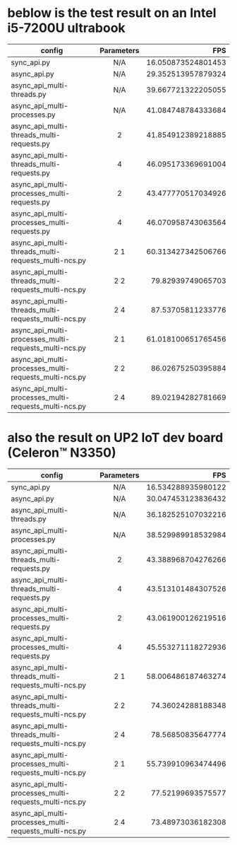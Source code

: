 # beblow is the test result on an Intel i5-7200U ultrabook
config|Parameters|FPS
---|:--:|---:
sync_api.py|N/A|16.050873524801453
async_api.py|N/A|29.352513957879324
async_api_multi-threads.py|N/A|39.667721322205055
async_api_multi-processes.py|N/A|41.084748784333684
async_api_multi-threads_multi-requests.py|2|41.854912389218885
async_api_multi-threads_multi-requests.py|4|46.095173369691004
async_api_multi-processes_multi-requests.py|2|43.477770517034926
async_api_multi-processes_multi-requests.py|4|46.070958743063564
async_api_multi-threads_multi-requests_multi-ncs.py|2 1|60.313427342506766
async_api_multi-threads_multi-requests_multi-ncs.py|2 2|79.82939749065703
async_api_multi-threads_multi-requests_multi-ncs.py|2 4|87.53705811233776
async_api_multi-processes_multi-requests_multi-ncs.py|2 1|61.018100651765456
async_api_multi-processes_multi-requests_multi-ncs.py|2 2|86.02675250395884
async_api_multi-processes_multi-requests_multi-ncs.py|2 4|89.02194282781669

# also the result on UP2 IoT dev board (Celeron™ N3350)
config|Parameters|FPS
---|:--:|---:
sync_api.py|N/A|16.534288935980122
async_api.py|N/A|30.047453123836432
async_api_multi-threads.py|N/A|36.182525107032216
async_api_multi-processes.py|N/A|38.529989918532984
async_api_multi-threads_multi-requests.py|2|43.388968704276266
async_api_multi-threads_multi-requests.py|4|43.513101484307526
async_api_multi-processes_multi-requests.py|2|43.061900126219516
async_api_multi-processes_multi-requests.py|4|45.553271118272936
async_api_multi-threads_multi-requests_multi-ncs.py|2 1|58.006486187463274
async_api_multi-threads_multi-requests_multi-ncs.py|2 2|74.36024288188348
async_api_multi-threads_multi-requests_multi-ncs.py|2 4|78.56850835647774
async_api_multi-processes_multi-requests_multi-ncs.py|2 1|55.739910963474496
async_api_multi-processes_multi-requests_multi-ncs.py|2 2|77.52199693575577
async_api_multi-processes_multi-requests_multi-ncs.py|2 4|73.48973036182308
